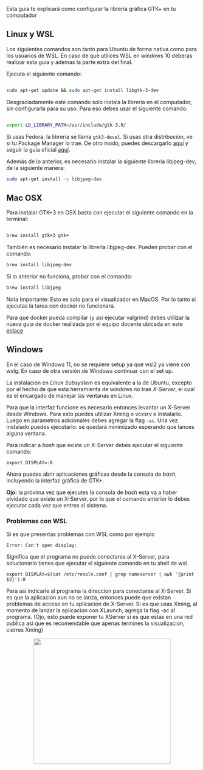 Esta guía te explicará como configurar la librería gráfica GTK+ en tu computador

## Linux y WSL

Los siguientes comandos son tanto para Ubuntu de forma nativa como para los usuarios de WSL. En caso de que utilices WSL en windows 10 deberas realizar esta guia y ademas la parte extra del final.

 Ejecuta el siguiente comando:

```sh

sudo apt-get update && sudo apt-get install libgtk-3-dev

```

Desgraciadamente este comando solo instala la librería en el computador, sin configurarla para su uso. Para eso debes usar el siguiente comando:

```sh

export LD_LIBRARY_PATH=/usr/include/gtk-3.0/

```

Si usas Fedora, la libreria se llama `gtk3-devel`. Si usas otra distribución, ve si tu Package Manager lo trae. De otro modo, puedes descargarlo [aquí](http://www.gtk.org/download/linux.php) y seguir la guia oficial [aquí](https://developer.gnome.org/gtk3/stable/gtk-building.html).

Además de lo anterior, es necesario instalar la siguiente librería libjpeg-dev, de la siguiente manera:
```sh
sudo apt-get install -y libjpeg-dev
```
## Mac OSX
Para instalar GTK+3 en OSX basta con ejecutar el siguiente comando en la terminal:

```sh

brew install gtk+3 gtk+

```
También es necesario instalar la librería libjpeg-dev. Pueden probar con el comando:

```sh
brew install libjpeg-dev
```

Si lo anterior no funciona, probar con el comando:

```sh
brew install libjpeg
```

Nota Importante: Esto es solo para el visualizador en MacOS. Por lo tanto si ejecutas la tarea con docker no funcionara.

Para que docker pueda compilar (y asi ejecutar valgrind) debes utilizar la nueva guia de docker realizada por el equipo docente ubicada en este [enlace](https://github.com/IIC2133-PUC/edd-docker)

## Windows

En el caso de Windows 11, no se requiere setup ya que wsl2 ya viene con wslg. En caso de otra versión de Windows continuar con el set up.

La instalación en _Linux Subsystem_ es equivalente a la de Ubuntu, excepto por el hecho de que esta herramienta de windows no trae _X-Server_, el cual es el encargado de manejar las ventanas en Linux.

Para que la interfaz funcione es necesario entonces levantar un X-Server desde Windows. Para esto puedes utilizar Xming o vcxsrv e instalarlo. Luego en parametros adicionales debes agregar la flag `-ac`. Una vez instalado puedes ejecutarlo: se quedará minimizado esperando que lances alguna ventana.

Para indicar a _bash_ que existe un X-Server debes ejecutar el siguiente comando:

```
export DISPLAY=:0
```

Ahora puedes abrir aplicaciones gráficas desde la consola de _bash_, incluyendo la interfaz gráfica de GTK+.

**Ojo:** la próxima vez que ejecutes la consola de _bash_ esta va a haber olvidado que existe un X-Server, por lo que el comando anterior lo debes ejecutar cada vez que entres al sistema. 

### Problemas con WSL

Si es que presentas problemas con WSL como por ejemplo
```
Error: Can't open display:
```
Significa que el programa no puede conectarse al X-Server, para solucionarlo tienes que ejecutar el siguiente comando en tu shell de wsl
```
export DISPLAY=$(cat /etc/resolv.conf | grep nameserver | awk '{print $2}'):0
```
Para asi indicarle al programa la direccion para conectarse al X-Server.
Si es que la aplicacion aun no se lanza, entonces puede que existan problemas de acceso en tu aplicacion de X-Server. Si es que usas Xming, al momento de lanzar la aplicacion con XLaunch, agrega la flag -ac al programa. (Ojo, esto puede exponer tu XServer si es que estas en una red publica asi que es recomendable que apenas termines la visualizacion, cierres Xming)
<p align="center">
<img src="https://user-images.githubusercontent.com/45949389/112071886-78c84480-8b4f-11eb-946b-e607fc0ba6d0.png"  width="360" height="330">
</p>
